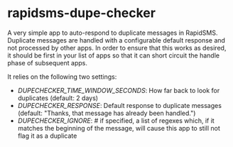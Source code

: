 rapidsms-dupe-checker
=====================

A very simple app to auto-respond to duplicate messages in RapidSMS. Duplicate messages are handled
with a configurable default response and not processed by other apps. In order to ensure that this
works as desired, it should be first in your list of apps so that it can short circuit the handle
phase of subsequent apps.

It relies on the following two settings:

* *DUPECHECKER_TIME_WINDOW_SECONDS*: How far back to look for duplicates (default: 2 days)
* *DUPECHECKER_RESPONSE*: Default response to duplicate messages (default: "Thanks, that message has already been handled.")
* *DUPECHECKER_IGNORE*: # if specified, a list  of regexes which, if it matches the beginning of the message, will cause this app to still not flag it as a duplicate

